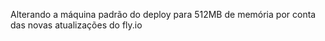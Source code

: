 Alterando a máquina padrão do deploy para 512MB de memória por conta das novas atualizações do fly.io
